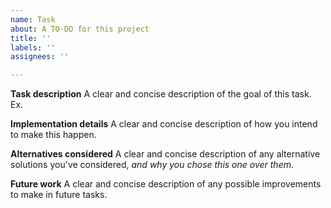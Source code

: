 ```yaml
---
name: Task
about: A TO-DO for this project
title: ''
labels: ''
assignees: ''

---
```


**Task description**
A clear and concise description of the goal of this task. Ex. 

**Implementation details**
A clear and concise description of how you intend to make this happen.

**Alternatives considered**
A clear and concise description of any alternative solutions you've considered, *and why you chose this one over them*.

**Future work**
A clear and concise description of any possible improvements to make in future tasks.
